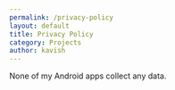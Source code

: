 ```yaml
---
permalink: /privacy-policy
layout: default
title: Privacy Policy
category: Projects
author: kavish
---
```


None of my Android apps collect any data. 

